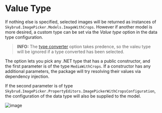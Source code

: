 # Value Type

If nothing else is specified, selected images will be returned as instances of <code>Skybrud.ImagePicker.Models.ImageWithCrops</code>. However if another model is more desired, a custom type can be set via the *Value type* option in the data type configuration.

> **INFO:** The [type converter](./../type-converter/) option takes predence, so the valeu type will be ignored if a type converted has been selected.

The option lets you pick any .NET type that has a public constructor, and the first parameter is of the type `MediaWithCrops`. If a constructor has any additional parameters, the package will try resolving their values via dependency injection.

If the second parameter is of type <code>Skybrud.ImagePicker.PropertyEditors.ImagePickerWithCropsConfiguration</code>, the configuration of the data type will also be supplied to the model.

![image](https://user-images.githubusercontent.com/3634580/164420748-0c5bb999-f445-4b26-9a20-23b61bf4a561.png)
